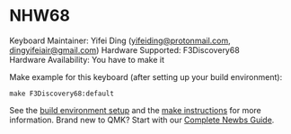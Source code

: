 # NHW68



Keyboard Maintainer: Yifei Ding (yifeiding@protonmail.com, dingyifeiair@gmail.com)
Hardware Supported: F3Discovery68  
Hardware Availability: You have to make it

Make example for this keyboard (after setting up your build environment):

    make F3Discovery68:default

See the [build environment setup](https://docs.qmk.fm/#/getting_started_build_tools) and the [make instructions](https://docs.qmk.fm/#/getting_started_make_guide) for more information. Brand new to QMK? Start with our [Complete Newbs Guide](https://docs.qmk.fm/#/newbs).

